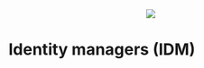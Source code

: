 <div style="text-align: center;">
    <img src="https://png.pngitem.com/pimgs/s/207-2073499_translate-platform-from-english-to-spanish-work-in.png">
</div>

# Identity managers (IDM)

<!--
# DMs

https://twitter.com/session_app
https://twitter.com/THORmaximalist/status/1590702991798984704

- DMs without keys - how?
    maybe rely on the identity providers - ACMs?
    https://twitter.com/elonmusk/status/1519469891455234048
    https://www.reddit.com/r/signal/comments/9k42k3/integrate_messaging_into_other_apps/
    https://www.youtube.com/watch?v=DXv1boalsDI
    https://www.youtube.com/watch?v=L2kuipP3lxk



- messaging protocol - XMTP & signal
https://en.wikipedia.org/wiki/Forward_secrecy
https://en.wikipedia.org/wiki/Diffie%E2%80%93Hellman_key_exchange
https://en.wikipedia.org/wiki/Double_Ratchet_Algorithm
https://chat.blockscan.com/start
https://twitter.com/etherscan/status/1577667362744020992

Whatsapp System design or software architecture
https://www.youtube.com/watch?v=L7LtmfFYjc4

Farcaster: Secure Messaging Requirements
https://www.youtube.com/watch?v=NDmKOnGherE
Farcaster: E2E Encryption
https://www.youtube.com/watch?v=eMGtBmN7qKE
Farcaster: Forward Secrecy
https://www.youtube.com/watch?v=xaejrsT4KDk


having everything from a user in a tree with a root hash - easier replication
https://github.com/bluesky-social/adx/blob/main/docs/architecture.md#personal-data-repositories


routing endpoints for accounts - advertised by their IDMs

giving different types of permissions to IDMs - for example the ability to change your name without a sig from you

2 types of edit commands: non-branching and branching
what if IDMs allow us to have pointers like HEAD in git?

friendship should be: you have a DM channel open - without a filter





an IDM may also use a social recovery wallet instead of email as login - or just a normal wallet/keypair authorization

the more you rely on IDMs for features and data storage, the less sovereign you are.

security:
https://simplelogin.io/
https://twitter.com/SimpleLogin
https://haveibeenpwned.com/

an IDM should merge with your browsers

https://developer.apple.com/passkeys/

Today, advertisers blast and drip communications to users in hope of capturing attention at the right time. Tomorrow, advertisers can place a price on the cost of a message and pass along an embedded financial incentive for users to read it. We can imagine dynamic inboxes in the future where value can be attached to messages, and mail/messaging apps can automatically push value-laden messages to the top of the inbox. Inboxes themselves can monetize out of these rules, and give users flexibility to select filters or configurations that work while allowing advertisers to target high-value users.
https://multicoin.capital/2023/01/11/the-web3-growth-stack/



If an IDM does not let users bind keypairs then they should be boycotted

IDMs never get access to your private key


email and DMs should be the same thing

on DMs
http://www.backalleycoder.com/wp-content/uploads/2015/10/goat-to-cow-come-in-cow.jpg


query IDMs directly for content by person X - polling mechanics like RSS


https://solidproject.org/


DMs
https://github.com/farcasterxyz/protocol/issues/5


Permissions for different actions could be separated - for example requiring signatures for content while not requiring for updating follow connections.


access control

https://www.portis.io/
https://twitter.com/toruslabs
    https://tor.us/
https://twitter.com/Web3Auth



IDM - pay to cold-DM someone and be seen


- Blocking - through the IDM?
- how to keep progress bars for played audio/video? IDM?
- notifications - what is seen - managed between applications - IDM?



SOLVING THIS PROBLEM DeSo have thought about:
https://twitter.com/nadertheory/status/1480628981942525953
https://twitter.com/nadertheory/status/1480649481792024578


sessions as a concept? expiration of delegation?
https://github.com/ethereum/EIPs/blob/master/EIPS/eip-4361.md
https://eips.ethereum.org/EIPS/eip-4361








These are [accounts](accounts.md) that can grant the ability to applications to post on behalf of accounts that are under the control of the ACM in question.



Identity managers can still be compromised and wreck havok, but this is an improvement to the status quo
TODO: problem: what happens if an ACM with control of millions of accounts stops behaving properly?
- users without keypairs are screwed
- users with keypairs will be sending on-chain messages but those will be huge and will clog the network
    - possible solution: batch them off-chain into 1000 batches, construct BLS aggregate sigs, sign a msg & transmit that along with a bitmap for which keys participated in the batching to a block.
    Users will need to coordinate off-chain & decide from which block to revoke the access, which other ACM should be approved, etc. This can be used in other scenarios too.
    https://ethresear.ch/t/2105
    https://ethresear.ch/t/pragmatic-signature-aggregation-with-bls/2105
    https://ethresear.ch/t/5427
    https://our.status.im/fastest-bls-signature-implementation/
    OR use some ZK magic





https://fission.codes/blog/auth-without-backend/
https://ucan.xyz/
https://jwt.io/
 -->
